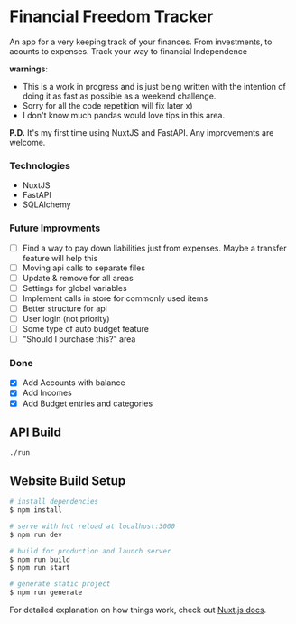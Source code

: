 # Financial Freedom Tracker
An app for a very keeping track of your finances. From investments, to acounts to expenses. Track your way to financial Independence

**warnings**:
- This is a work in progress and is just being written with the intention of doing it as fast as possible as a weekend challenge. 
- Sorry for all the code repetition will fix later x)
- I don't know much pandas would love tips in this area.  

**P.D.** It's my first time using NuxtJS and FastAPI. Any improvements are welcome.
### Technologies
- NuxtJS
- FastAPI
- SQLAlchemy

### Future Improvments 
- [ ] Find a way to pay down liabilities just from expenses. Maybe a transfer feature will help this
- [ ]  Moving api calls to separate files
- [ ] Update & remove for all areas 
- [ ] Settings for global variables
- [ ]  Implement calls in store for commonly used items
- [ ]  Better structure for api
- [ ]  User login (not priority)
- [ ]  Some type of auto budget feature
- [ ] "Should I purchase this?" area

### Done 
- [x] Add Accounts with balance
- [x] Add Incomes
- [x] Add Budget entries and categories

## API Build 
```
./run
```
## Website Build Setup

```bash
# install dependencies
$ npm install

# serve with hot reload at localhost:3000
$ npm run dev

# build for production and launch server
$ npm run build
$ npm run start

# generate static project
$ npm run generate
```

For detailed explanation on how things work, check out [Nuxt.js docs](https://nuxtjs.org).
